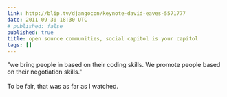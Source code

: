 ```yaml
---
link: http://blip.tv/djangocon/keynote-david-eaves-5571777
date: 2011-09-30 18:30 UTC
# published: false
published: true
title: open source communities, social capitol is your capitol
tags: []
---
```


"we bring people in based on their coding skills. We promote people based on their negotiation skills." <br><br>To be fair, that was as far as I watched.
